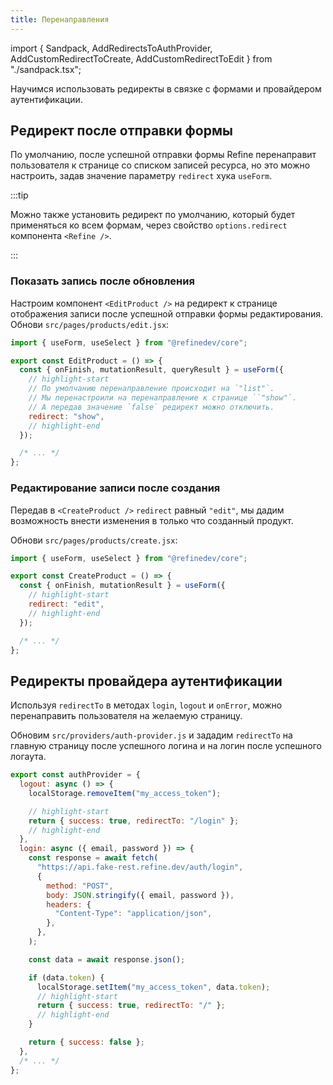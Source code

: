 ```yaml
---
title: Перенаправления
---
```


import { Sandpack, AddRedirectsToAuthProvider, AddCustomRedirectToCreate, AddCustomRedirectToEdit } from "./sandpack.tsx";

<Sandpack>

Научимся использовать редиректы в связке с формами и провайдером аутентификации.

## Редирект после отправки формы

По умолчанию, после успешной отправки формы Refine перенаправит пользователя к странице со списком записей ресурса, но это можно настроить, задав значение параметру `redirect` хука `useForm`.

:::tip

Можно также установить редирект по умолчанию, который будет применяться ко всем формам, через свойство `options.redirect` компонента `<Refine />`.

:::

### Показать запись после обновления

Настроим компонент `<EditProduct />` на редирект к странице отображения записи после успешной отправки формы редактирования.
Обнови `src/pages/products/edit.jsx`:

```jsx title="src/pages/products/edit.jsx"
import { useForm, useSelect } from "@refinedev/core";

export const EditProduct = () => {
  const { onFinish, mutationResult, queryResult } = useForm({
    // highlight-start
    // По умолчанию перенаправление происходит на `"list"`.
    // Мы перенастроили на перенаправление к странице ``"show"`.
    // А передав значение `false` редирект можно отключить.
    redirect: "show",
    // highlight-end
  });

  /* ... */
};
```

<AddCustomRedirectToEdit />

### Редактирование записи после создания

Передав в `<CreateProduct />` `redirect` равный `"edit"`, мы дадим возможность внести изменения в только что созданный продукт.

Обнови `src/pages/products/create.jsx`:

```jsx title="src/pages/products/create.jsx"
import { useForm, useSelect } from "@refinedev/core";

export const CreateProduct = () => {
  const { onFinish, mutationResult } = useForm({
    // highlight-start
    redirect: "edit",
    // highlight-end
  });

  /* ... */
};
```

<AddCustomRedirectToCreate />

## Редиректы провайдера аутентификации

Используя `redirectTo` в методах `login`, `logout` и `onError`, можно перенаправить пользователя на желаемую страницу.

Обновим `src/providers/auth-provider.js` и зададим `redirectTo` на главную страницу после успешного логина и на логин после успешного логаута.

```jsx title="src/providers/auth-provider.js"
export const authProvider = {
  logout: async () => {
    localStorage.removeItem("my_access_token");

    // highlight-start
    return { success: true, redirectTo: "/login" };
    // highlight-end
  },
  login: async ({ email, password }) => {
    const response = await fetch(
      "https://api.fake-rest.refine.dev/auth/login",
      {
        method: "POST",
        body: JSON.stringify({ email, password }),
        headers: {
          "Content-Type": "application/json",
        },
      },
    );

    const data = await response.json();

    if (data.token) {
      localStorage.setItem("my_access_token", data.token);
      // highlight-start
      return { success: true, redirectTo: "/" };
      // highlight-end
    }

    return { success: false };
  },
  /* ... */
};
```

<AddRedirectsToAuthProvider />

</Sandpack>
